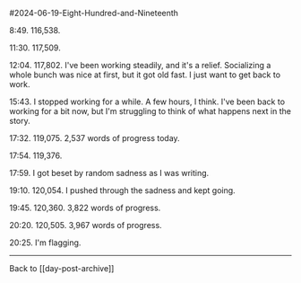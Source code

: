 #2024-06-19-Eight-Hundred-and-Nineteenth

8:49.  116,538.

11:30.  117,509.

12:04.  117,802.  I've been working steadily, and it's a relief.  Socializing a whole bunch was nice at first, but it got old fast.  I just want to get back to work.

15:43.  I stopped working for a while.  A few hours, I think.  I've been back to working for a bit now, but I'm struggling to think of what happens next in the story.

17:32.  119,075.  2,537 words of progress today.

17:54.  119,376.  

17:59.  I got beset by random sadness as I was writing.

19:10.  120,054.  I pushed through the sadness and kept going.

19:45.  120,360.  3,822 words of progress.

20:20.  120,505.  3,967 words of progress.

20:25.  I'm flagging.

---
Back to [[day-post-archive]]